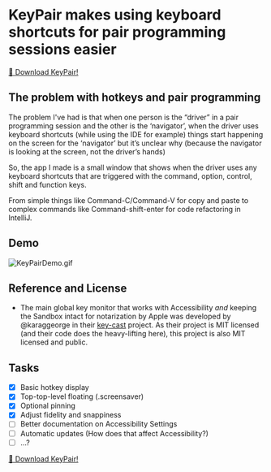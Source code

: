 # KeyPair makes using keyboard shortcuts for pair programming sessions easier

[🎁 Download KeyPair!](https://github.com/akaalias/keypair/releases/latest/download/KeyPair.dmg)

## The problem with hotkeys and pair programming
The problem I've had is that when one person is the “driver” in a pair programming session and the other is the ‘navigator’, when the driver uses keyboard shortcuts (while using the IDE for example) things start happening on the screen for the ‘navigator’ but it’s unclear why (because the navigator is looking at the screen, not the driver’s hands)

So, the app I made is a small window that shows when the driver uses any keyboard shortcuts that are triggered with the command, option, control, shift and function keys. 

From simple things like Command-C/Command-V for copy and paste to complex commands like Command-shift-enter for code refactoring in IntelliJ. 

## Demo

![KeyPairDemo.gif](./KeyPairDemo.gif)

## Reference and License
- The main global key monitor that works with Accessibility _and_ keeping the Sandbox intact for notarization by Apple was developed by @karaggeorge in their [key-cast](https://github.com/karaggeorge/macos-key-cast/blob/master/Sources/key-cast/KeyCast.swift) project. As their project is MIT licensed (and their code does the heavy-lifting here), this project is also MIT licensed and public.

## Tasks

- [x] Basic hotkey display
- [x] Top-top-level floating (.screensaver)
- [x] Optional pinning
- [x] Adjust fidelity and snappiness
- [ ] Better documentation on Accessibility Settings
- [ ] Automatic updates (How does that affect Accessibility?)
- [ ] ...?

[🎁 Download KeyPair!](https://github.com/akaalias/keypair/releases/latest/download/KeyPair.dmg)
